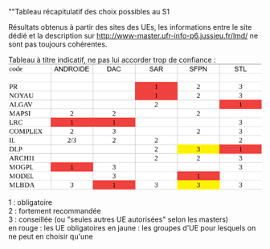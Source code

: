 ""Tableau récapitulatif des choix possibles au S1

Résultats obtenus à partir des sites des UEs, les informations entre le site dédié
et la description sur http://www-master.ufr-info-p6.jussieu.fr/lmd/ ne sont pas toujours cohérentes.

Tableau à titre indicatif, ne pas lui accorder trop de confiance :
![GitHub Logo](UES1.png)

1 : obligatoire  
2 : fortement recommandée  
3 : conseillée (ou "seules autres UE autorisées" selon les masters)  
en rouge : les UE obligatoires
en jaune : les groupes d'UE pour lesquels on ne peut en choisir qu'une
